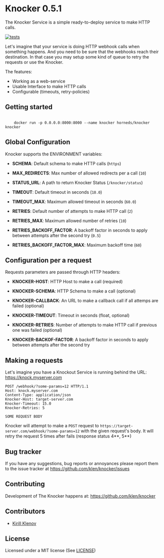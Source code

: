 # Knocker 0.5.1

The Knocker Service is a simple ready-to-deploy service to make HTTP calls.

[![tests](https://github.com/klen/knocker/workflows/tests/badge.svg)](https://github.com/klen/knocker/actions)

Let's imagine that your service is doing HTTP webhook calls when something
happens. And you need to be sure that the webhooks reach their destination. In
that case you may setup some kind of queue to retry the requests or use the
Knocker.

The features:

- Working as a web-service
- Usable Interface to make HTTP calls
- Configurable (timeouts, retry-policies)


## Getting started

```shell

    docker run -p 0.0.0.0:8000:8000 --name knocker horneds/knocker knocker

```

## Global Configuration

Knocker supports the ENVIRONMENT variables:

- **SCHEMA**: Default schema to make HTTP calls (`https`)

- **MAX_REDIRECTS**: Max number of allowed redirects per a call (`10`)

- **STATUS_URL**: A path to return Knocker Status (`/knocker/status`)

- **TIMEOUT**: Default timeout in seconds (`10.0`)

- **TIMEOUT_MAX**: Maximum allowed timeout in seconds (`60.0`)

- **RETRIES**: Default number of attempts to make HTTP call (`2`)

- **RETRIES_MAX**: Maximum allowed number of retries (`10`)

- **RETRIES_BACKOFF_FACTOR**: A backoff factor in seconds to apply between
  attempts after the second try (`0.5`)

- **RETRIES_BACKOFF_FACTOR_MAX**: Maximum backoff time (`60`)

## Configuration per a request

Requests parameters are passed through HTTP headers:

- **KNOCKER-HOST**: HTTP Host to make a call (required)

- **KNOCKER-SCHEMA**: HTTP Schema to make a call (optional)

- **KNOCKER-CALLBACK**: An URL to make a callback call if all attemps are failed (optional)

- **KNOCKER-TIMEOUT**: Timeout in seconds (float, optional)

- **KNOCKER-RETRIES**: Number of attempts to make HTTP call if previous one was failed (optional)

- **KNOCKER-BACKOF-FACTOR**: A backoff factor in seconds to apply between attempts after the second try


## Making a requests

Let's imagine you have a Knockout Service is running behind the URL: https://knock.myserver.com

```http
POST /webhook/?some-params=12 HTTP/1.1
Host: knock.myserver.com
Content-Type: application/json
Knocker-Host: target-server.com
Knocker-Timeout: 15.0
Knocker-Retries: 5

SOME REQUEST BODY
```

Knocker will attempt to make a `POST` request to
`https://target-server.com/webhook/?some-params=12` with the given request's
body. It will retry the request 5 times after fails (response status 4**, 5**)


## Bug tracker

If you have any suggestions, bug reports or annoyances please report them to
the issue tracker at https://github.com/klen/knocker/issues


## Contributing

Development of The Knocker happens at: https://github.com/klen/knocker


## Contributors

* [Kirill Klenov](https://github.com/klen)


##  License

Licensed under a MIT license (See [LICENSE](https://github.com/klen/knocker/blob/develop/LICENSE))
